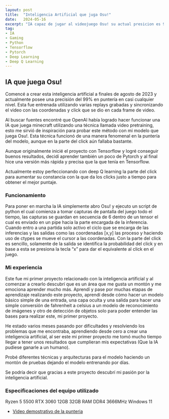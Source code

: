 ```yaml
---
layout: post
title:  "Inteligencia Artificial que juga Osu!"
date:   2024-05-16
excerpt: "IA capaz de jugar al videojuego Osu! su actual presicion es 99% punteria, 60% click"
tag:
- IA
- Gaming
- Python
- Tensorflow
- Pytorch
- Deep Learning
- Deep Q Learning
---
```


## IA que juega Osu!
Comencé a crear esta inteligencia artificial a finales de agosto de 2023 y actualmente posee una precisión del 99% en puntería en casi cualquier nivel. 
Esta fue entrenada utilizando varias replays grabadas y sincronizando el video con las coordenadas y click que se dio en cada frame de video.

Al buscar fuentes encontré que OpenAI había logrado hacer funcionar una IA que juega minecraft utilizando una técnica llamada video pretraining, esto me sirvió de inspiración para probar este método con mi modelo que juega Osu!.
Esta técnica funcionó de una manera fenomenal en la puntería del modelo, aunque en la parte del click aún fallaba bastante.

Aunque originalmente inicié el proyecto con Tensorflow y logré conseguir buenos resultados, decidí aprender también un poco de Pytorch y al final hice una versión más rápida y precisa que la que tenía en Tensorflow.

Actualmente estoy perfeccionando con deep Q learning la parte del click para aumentar su constancia con la que da los clicks justo a tiempo para obtener el mejor puntaje.

### Funcionamiento
Para poner en marcha la IA simplemente abro Osu! y ejecuto un script de python el cual comienza a tomar capturas de pantalla del juego todo el tiempo, las capturas se guardan en secuencia de 6 dentro de un tensor el cual es enviado en un pipe hacia la parte encargada de la inferencia. 
Cuando entro a una partida solo activo el ciclo que se encarga de las inferencias y las salidas como las coordenadas [x,y] las proceso y haciendo uso de ctypes se mueve  el cursor a las coordenadas.
Con la parte del click es sencillo, solamente de la salida se identifica la probabilidad del click y en base a esta se presiona la tecla “x” para dar el equivalente al click en el juego.

### Mi experiencia
Este fue mi primer proyecto relacionado con la inteligencia artificial y al comenzar a crearlo descubrí que es un área que me gusta un montón y me emociona aprender mucho más.
Aprendí y pase por muchas etapas de aprendizaje realizando este proyecto, aprendí desde cómo hacer un modelo básico simple de una entrada, una capa oculta y una salida para hacer una simple conversión de fahrenheit a celsius a un modelo de reconocimiento de imágenes y otro de detección de objetos solo para poder entender las bases para realizar este, mi primer proyecto.

He estado varios meses pasando por dificultades y resolviendo los problemas que me encontraba, aprendiendo desde cero a crear una inteligencia artificial, al ser este mi primer proyecto me tomó mucho tiempo llegar a tener unos resultados que cumplieran mis expectativas (Que la IA pudiese ganarle a un humano).

Probé diferentes técnicas y arquitecturas para el modelo haciendo un montón de pruebas dejando el modelo entrenando por días. 

Se podría decir que gracias a este proyecto descubrí mi pasión por la inteligencia artificial.

### Especificaciones del equipo utilizado
Ryzen 5 5500
RTX 3060 12GB
32GB RAM DDR4 3666MHz
Windows 11

* <a href="https://clips.twitch.tv/ProudDignifiedDonkeyStrawBeary-DJJ4h0AaHFeaybmi">Video demostrativo de la punteria</a>